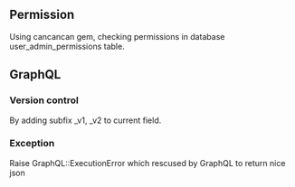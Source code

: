 ## Permission
Using cancancan gem, checking permissions in database user_admin_permissions table.

## GraphQL 
### Version control
By adding subfix _v1, _v2 to current field.
### Exception
Raise GraphQL::ExecutionError which rescused by GraphQL to return nice json 